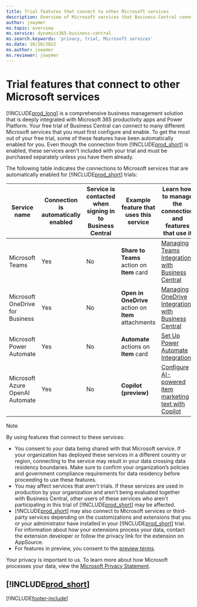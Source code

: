 ```yaml
---
title: Trial features that connect to other Microsoft services
description: Overview of Microsoft services that Business Central connects to with the trial version.
author: jswymer
ms.topic: overview
ms.service: dynamics365-business-central
ms.search.keywords: 'privacy, trial, Microsoft services'
ms.date: 10/28/2022
ms.author: jswymer
ms.reviewer: jswymer
---
```

# Trial features that connect to other Microsoft services 

[!INCLUDE[prod_long](includes/prod_long.md)] is a comprehensive business management solution that is deeply integrated with Microsoft 365 productivity apps and Power Platform. Your free trial of Business Central can connect to many different Microsoft services that you must first configure and enable. To get the most out of your free trial, some of these features have been automatically enabled for you. Even though the connection from [!INCLUDE[prod_short](includes/prod_short.md)] is enabled, these services aren't included with your trial and must be purchased separately unless you have them already.

The following table indicates the connections to Microsoft services that are automatically enabled for [!INCLUDE[prod_short](includes/prod_short.md)] trials:

|Service name|Connection is automatically enabled |Service is contacted when signing in to Business Central |Example feature that uses this service | Learn how to manage the connection and features that use it|  
|------------|-------------|--------|------------|-------------|
|Microsoft Teams|Yes|No|**Share to Teams** action on **Item** card |[Managing Teams Integration with Business Central](admin-teams-integration.md)|  
|Microsoft OneDrive for Business|Yes|No|**Open in OneDrive** action on **Item** attachments |[Managing OneDrive Integration with Business Central](admin-onedrive-integration.md#configure-onedrive-using-onedrive-setup)|  
| Microsoft Power Automate |Yes|No|**Automate** actions on **Item** card |[Set Up Power Automate Integration](/dynamics365/business-central/dev-itpro/powerplatform/power-automate-setup)|
| Microsoft Azure OpenAI Automate |Yes |No|**Copilot (preview)** |[Configure AI-powered item marketing text with Copilot](enable-ai.md)|

> [!NOTE]
> By using features that connect to these services: 
>
> - You consent to your data being shared with that Microsoft service. If your organization has deployed these services in a different country or region, connecting to the service may result in your data crossing data residency boundaries. Make sure to confirm your organization’s policies and government compliance requirements for data residency before proceeding to use these features. 
> - You may affect services that aren't trials. If these services are used in production by your organization and aren't being evaluated together with Business Central, other users of these services who aren't participating in this trial of [!INCLUDE[prod_short](includes/prod_short.md)] may be affected.
> - [!INCLUDE[prod_short](includes/prod_short.md)] may also connect to Microsoft services or third-party services depending on the customizations and extensions that you or your administrator have installed in your [!INCLUDE[prod_short](includes/prod_short.md)] trial. For information about how your extensions process your data, contact the extension developer or follow the privacy link for the extension on AppSource.
> - For features in preview, you consent to the [preview terms](https://powerplatform.microsoft.com/en-us/legaldocs/supp-powerplatform-preview/?wt.mc_id=power-virtual-agents_inproduct).

Your privacy is important to us. To learn more about how Microsoft processes your data, view the [Microsoft Privacy Statement](https://go.microsoft.com/fwlink/?linkid=521839).

## [!INCLUDE[prod_short](includes/free_trial_md.md)]  

[!INCLUDE[footer-include](includes/footer-banner.md)]
